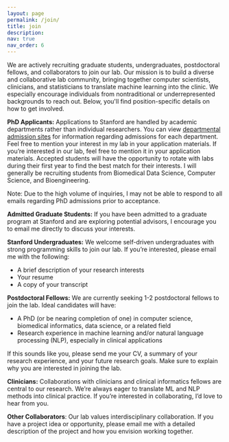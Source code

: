 ```yaml
---
layout: page
permalink: /join/
title: join
description: 
nav: true
nav_order: 6
---
```


We are actively recruiting graduate students, undergraduates, postdoctoral fellows, and collaborators to join our lab. Our mission is to build a diverse and collaborative lab community, bringing together computer scientists, clinicians, and statisticians to translate machine learning into the clinic. We especially encourage individuals from nontraditional or underrepresented backgrounds to reach out. Below, you'll find position-specific details on how to get involved.

**PhD Applicants:** Applications to Stanford are handled by academic departments rather than individual researchers. You can view [departmental admission sites](https://gradadmissions.stanford.edu/explore-programs) for information regarding admissions for each department. Feel free to mention your interest in my lab in your application materials. If you’re interested in our lab, feel free to mention it in your application materials. Accepted students will have the opportunity to rotate with labs during their first year to find the best match for their interests. I will generally be recruiting students from Biomedical Data Science, Computer Science, and Bioengineering. 

Note: Due to the high volume of inquiries, I may not be able to respond to all emails regarding PhD admissions prior to acceptance.

**Admitted Graduate Students:** If you have been admitted to a graduate program at Stanford and are exploring potential advisors, I encourage you to email me directly to discuss your interests.

**Stanford Undergraduates:** We welcome self-driven undergraduates with strong programming skills to join our lab. If you’re interested, please email me with the following:

- A brief description of your research interests
- Your resume
- A copy of your transcript

**Postdoctoral Fellows:** We are currently seeking 1-2 postdoctoral fellows to join the lab. Ideal candidates will have:

- A PhD (or be nearing completion of one) in computer science, biomedical informatics, data science, or a related field
- Research experience in machine learning and/or natural language processing (NLP), especially in clinical applications

If this sounds like you, please send me your CV, a summary of your research experience, and your future research goals. Make sure to explain why you are interested in joining the lab.

**Clinicians:** Collaborations with clinicians and clinical informatics fellows are central to our research. We’re always eager to translate ML and NLP methods into clinical practice. If you’re interested in collaborating, I’d love to hear from you.

**Other Collaborators**: Our lab values interdisciplinary collaboration. If you have a project idea or opportunity, please email me with a detailed description of the project and how you envision working together.



